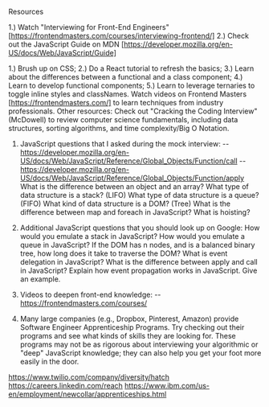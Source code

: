 Resources

1.) Watch "Interviewing for Front-End Engineers" [https://frontendmasters.com/courses/interviewing-frontend/]
2.) Check out the JavaScript Guide on MDN [https://developer.mozilla.org/en-US/docs/Web/JavaScript/Guide]

1.) Brush up on CSS; 
2.) Do a React tutorial to refresh the basics; 
3.) Learn about the differences between a functional and a class component; 
4.) Learn to develop functional components; 
5.) Learn to leverage ternaries to toggle inline styles and classNames. Watch videos on Frontend Masters [https://frontendmasters.com/] to learn techniques from industry professionals. Other resources: Check out "Cracking the Coding Interview" (McDowell) to review computer science fundamentals, including data structures, sorting algorithms, and time complexity/Big O Notation.

1. JavaScript questions that I asked during the mock interview:
-- https://developer.mozilla.org/en-US/docs/Web/JavaScript/Reference/Global_Objects/Function/call
-- https://developer.mozilla.org/en-US/docs/Web/JavaScript/Reference/Global_Objects/Function/apply
What is the difference between an object and an array?
What type of data structure is a stack? (LIFO)
What type of data structure is a queue? (FIFO)
What kind of data structure is a DOM? (Tree)
What is the difference between map and foreach in JavaScript?
What is hoisting?


2. Additional JavaScript questions that you should look up on Google:
How would you emulate a stack in JavaScript?
How would you emulate a queue in JavaScript?
If the DOM has n nodes, and is a balanced binary tree, how long does it take to traverse the DOM?
What is event delegation in JavaScript?
What is the difference between apply and call in JavaScript?
Explain how event propagation works in JavaScript. Give an example.


3. Videos to deepen front-end knowledge:
-- https://frontendmasters.com/courses/


4. Many large companies (e.g., Dropbox, Pinterest, Amazon) provide Software Engineer Apprenticeship Programs. Try checking out their programs and see what kinds of skills they are looking for. These programs may not be as rigorous about interviewing your algorithmic or "deep" JavaScript knowledge; they can also help you get your foot more easily in the door.

https://www.twilio.com/company/diversity/hatch
https://careers.linkedin.com/reach
https://www.ibm.com/us-en/employment/newcollar/apprenticeships.html
